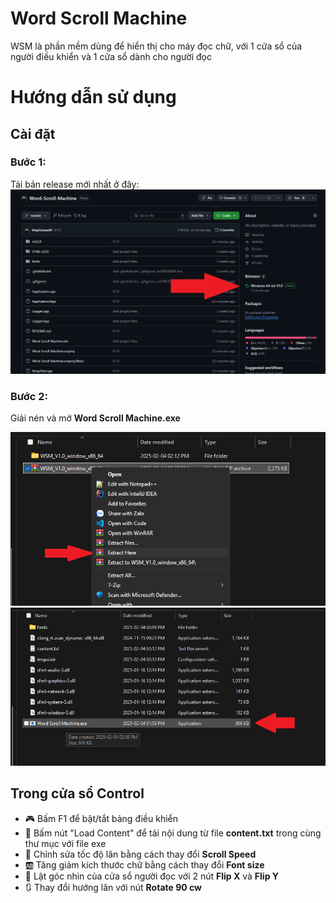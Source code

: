 ﻿
# Word Scroll Machine

WSM là phần mềm dùng để hiển thị cho máy đọc chữ, với 1 cửa sổ của người điều khiển và 1 cửa sổ dành cho người đọc

# Hướng dẫn sử dụng

## Cài đặt

### Bước 1:
Tải bản release mới nhất ở đây:
![File](file.png)

### Bước 2:
Giải nén và mở **Word Scroll Machine.exe**

![File2](file2.png)
![File3](file3.png)

## Trong cửa sổ Control

- :video_game: Bấm F1 để bật/tắt bảng điều khiển 
- :floppy_disk: Bấm nút "Load Content" để tải nội dung từ file **content.txt** trong cùng thư mục với file exe
- :scroll:  Chỉnh sửa tốc độ lăn bằng cách thay đổi **Scroll Speed**
- :ab: Tăng giảm kích thước chữ bằng cách thay đổi **Font size**
- :arrow_up_small: Lật góc nhìn của cửa sổ người đọc với 2 nút **Flip X** và **Flip Y**
- :arrows_clockwise: Thay đổi hướng lăn với nút **Rotate 90 cw**